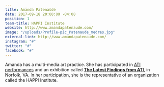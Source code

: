 ```yaml
---
title: Amända Patenaûdé
date: 2017-09-18 20:00:00 -04:00
position: 1
team-title: HAPPI Institute
website: http://www.amandapatenaude.com/
image: "/uploads/Profile-pic_Patenaude_medres.jpg"
external-link: http://www.amandapatenaude.com/
instagram: "#"
twitter: "#"
facebook: "#"
---
```


Amanda has a multi-media art practice. She has participated in [ATI performances](http://ancienttruthinvestigators.com/log-book/example_6/) and an exhibition called **[The Latest Findings from ATI](http://ancienttruthinvestigators.com/log-book/example_9/)**[,](http://ancienttruthinvestigators.com/log-book/example_9/) in Norfolk, VA. In her participation, she is the representative of an organization called the HAPPI Institute. 